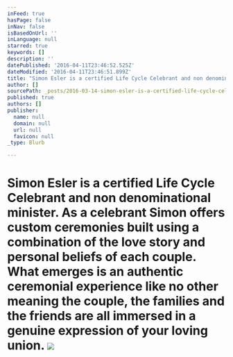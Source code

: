 ```yaml
---
inFeed: true
hasPage: false
inNav: false
isBasedOnUrl: ''
inLanguage: null
starred: true
keywords: []
description: ''
datePublished: '2016-04-11T23:46:52.525Z'
dateModified: '2016-04-11T23:46:51.899Z'
title: "Simon Esler is a certified Life Cycle Celebrant and non denominational minister. As a celebrant Simon offers custom ceremonies built using a combination of the love story and personal beliefs of each couple. What emerges is an authentic ceremonial experience like no other meaning the couple, the families and the friends are all immersed in a genuine expression of your loving union.\_"
author: []
sourcePath: _posts/2016-03-14-simon-esler-is-a-certified-life-cycle-celebrant-and-non-deno.md
published: true
authors: []
publisher:
  name: null
  domain: null
  url: null
  favicon: null
_type: Blurb

---
```

# Simon Esler is a certified Life Cycle Celebrant and non denominational minister. As a celebrant Simon offers custom ceremonies built using a combination of the love story and personal beliefs of each couple. What emerges is an authentic ceremonial experience like no other meaning the couple, the families and the friends are all immersed in a genuine expression of your loving union. ![](https://s3-us-west-2.amazonaws.com/the-grid-img/p/c71ad020a789e8242e3e20a097aa5d142cc89a1c.jpg)